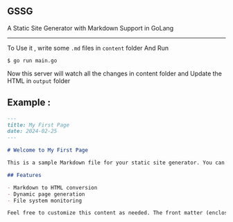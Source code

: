 ## GSSG

A Static Site Generator with Markdown Support in GoLang

___

To Use it , 
write some `.md` files in `content` folder 
And Run 
```shell
$ go run main.go
``` 

Now this server will watch all the changes in content folder and Update the HTML in `output` folder


## Example :

```md
---
title: My First Page
date: 2024-02-25
---

# Welcome to My First Page

This is a sample Markdown file for your static site generator. You can include various elements such as headers, paragraphs, lists, and more.

## Features

- Markdown to HTML conversion
- Dynamic page generation
- File system monitoring

Feel free to customize this content as needed. The front matter (enclosed in `---`) contains metadata like the title and date, which your generator can extract for each page.

```